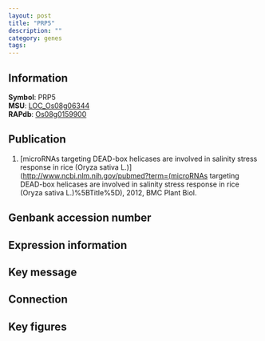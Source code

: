 ```yaml
---
layout: post
title: "PRP5"
description: ""
category: genes
tags: 
---
```


## Information
__Symbol__: PRP5  
__MSU__: [LOC_Os08g06344](http://rice.plantbiology.msu.edu/cgi-bin/ORF_infopage.cgi?orf=LOC_Os08g06344)  
__RAPdb__: [Os08g0159900](http://rapdb.dna.affrc.go.jp/viewer/gbrowse_details/irgsp1?name=Os08g0159900)  

## Publication
1. [microRNAs targeting DEAD-box helicases are involved in salinity stress response in rice (Oryza sativa L.)](http://www.ncbi.nlm.nih.gov/pubmed?term=(microRNAs targeting DEAD-box helicases are involved in salinity stress response in rice (Oryza sativa L.)%5BTitle%5D), 2012, BMC Plant Biol.

## Genbank accession number

## Expression information

## Key message

## Connection

## Key figures


